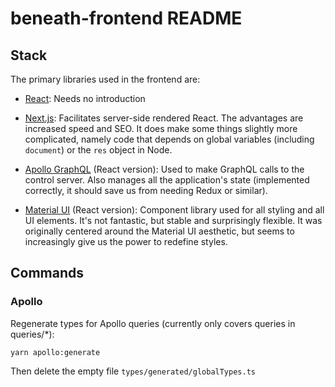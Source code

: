 # beneath-frontend README

## Stack

The primary libraries used in the frontend are:

- [React](https://reactjs.org/): Needs no introduction

- [Next.js](https://nextjs.org/): Facilitates server-side rendered React. The advantages are increased speed and SEO. It does make some things slightly more complicated, namely code that depends on global variables (including `document`) or the `res` object in Node. 

- [Apollo GraphQL](https://www.apollographql.com/docs/react/) (React version): Used to make GraphQL calls to the control server. Also manages all the application's state (implemented correctly, it should save us from needing Redux or similar).

- [Material UI](https://material-ui.com/) (React version): Component library used for all styling and all UI elements. It's not fantastic, but stable and surprisingly flexible. It was originally centered around the Material UI aesthetic, but seems to increasingly give us the power to redefine styles.

## Commands

### Apollo

Regenerate types for Apollo queries (currently only covers queries in queries/*):

```yarn apollo:generate```

Then delete the empty file `types/generated/globalTypes.ts`